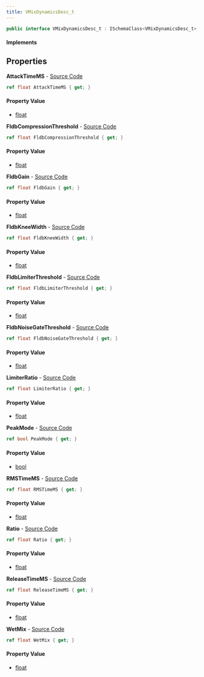 ```yaml
---
title: VMixDynamicsDesc_t
---
```


```csharp
public interface VMixDynamicsDesc_t : ISchemaClass<VMixDynamicsDesc_t>, ISchemaField, ISchemaClass, INativeHandle
```

#### Implements

## Properties

**AttackTimeMS** - [Source Code](https://github.com/swiftly-solution/swiftlys2/blob/master/managed/src/SwiftlyS2.Generated/Schemas/Interfaces/VMixDynamicsDesc_t.cs#L30)

```csharp
ref float AttackTimeMS { get; }
```

#### Property Value

- [float](https://learn.microsoft.com/dotnet/api/system.single)

**FldbCompressionThreshold** - [Source Code](https://github.com/swiftly-solution/swiftlys2/blob/master/managed/src/SwiftlyS2.Generated/Schemas/Interfaces/VMixDynamicsDesc_t.cs#L20)

```csharp
ref float FldbCompressionThreshold { get; }
```

#### Property Value

- [float](https://learn.microsoft.com/dotnet/api/system.single)

**FldbGain** - [Source Code](https://github.com/swiftly-solution/swiftlys2/blob/master/managed/src/SwiftlyS2.Generated/Schemas/Interfaces/VMixDynamicsDesc_t.cs#L16)

```csharp
ref float FldbGain { get; }
```

#### Property Value

- [float](https://learn.microsoft.com/dotnet/api/system.single)

**FldbKneeWidth** - [Source Code](https://github.com/swiftly-solution/swiftlys2/blob/master/managed/src/SwiftlyS2.Generated/Schemas/Interfaces/VMixDynamicsDesc_t.cs#L24)

```csharp
ref float FldbKneeWidth { get; }
```

#### Property Value

- [float](https://learn.microsoft.com/dotnet/api/system.single)

**FldbLimiterThreshold** - [Source Code](https://github.com/swiftly-solution/swiftlys2/blob/master/managed/src/SwiftlyS2.Generated/Schemas/Interfaces/VMixDynamicsDesc_t.cs#L22)

```csharp
ref float FldbLimiterThreshold { get; }
```

#### Property Value

- [float](https://learn.microsoft.com/dotnet/api/system.single)

**FldbNoiseGateThreshold** - [Source Code](https://github.com/swiftly-solution/swiftlys2/blob/master/managed/src/SwiftlyS2.Generated/Schemas/Interfaces/VMixDynamicsDesc_t.cs#L18)

```csharp
ref float FldbNoiseGateThreshold { get; }
```

#### Property Value

- [float](https://learn.microsoft.com/dotnet/api/system.single)

**LimiterRatio** - [Source Code](https://github.com/swiftly-solution/swiftlys2/blob/master/managed/src/SwiftlyS2.Generated/Schemas/Interfaces/VMixDynamicsDesc_t.cs#L28)

```csharp
ref float LimiterRatio { get; }
```

#### Property Value

- [float](https://learn.microsoft.com/dotnet/api/system.single)

**PeakMode** - [Source Code](https://github.com/swiftly-solution/swiftlys2/blob/master/managed/src/SwiftlyS2.Generated/Schemas/Interfaces/VMixDynamicsDesc_t.cs#L38)

```csharp
ref bool PeakMode { get; }
```

#### Property Value

- [bool](https://learn.microsoft.com/dotnet/api/system.boolean)

**RMSTimeMS** - [Source Code](https://github.com/swiftly-solution/swiftlys2/blob/master/managed/src/SwiftlyS2.Generated/Schemas/Interfaces/VMixDynamicsDesc_t.cs#L34)

```csharp
ref float RMSTimeMS { get; }
```

#### Property Value

- [float](https://learn.microsoft.com/dotnet/api/system.single)

**Ratio** - [Source Code](https://github.com/swiftly-solution/swiftlys2/blob/master/managed/src/SwiftlyS2.Generated/Schemas/Interfaces/VMixDynamicsDesc_t.cs#L26)

```csharp
ref float Ratio { get; }
```

#### Property Value

- [float](https://learn.microsoft.com/dotnet/api/system.single)

**ReleaseTimeMS** - [Source Code](https://github.com/swiftly-solution/swiftlys2/blob/master/managed/src/SwiftlyS2.Generated/Schemas/Interfaces/VMixDynamicsDesc_t.cs#L32)

```csharp
ref float ReleaseTimeMS { get; }
```

#### Property Value

- [float](https://learn.microsoft.com/dotnet/api/system.single)

**WetMix** - [Source Code](https://github.com/swiftly-solution/swiftlys2/blob/master/managed/src/SwiftlyS2.Generated/Schemas/Interfaces/VMixDynamicsDesc_t.cs#L36)

```csharp
ref float WetMix { get; }
```

#### Property Value

- [float](https://learn.microsoft.com/dotnet/api/system.single)

